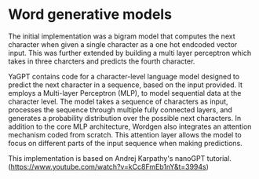 # Word generative models


The initial implementation was a bigram model that computes the next character when given a single character as a one hot endcoded vector input. This was further extended by building a multi layer perceptron which takes in three charcters and predicts the fourth character.

YaGPT contains code for a character-level language model designed to predict the next character in a sequence, based on the input provided. It employs a Multi-layer Perceptron (MLP), to model sequential data at the character level. The model takes a sequence of characters as input, processes the sequence through multiple fully connected layers, and generates a probability distribution over the possible next characters. In addition to the core MLP architecture, Wordgen also integrates an attention mechanism coded from scratch. This attention layer allows the model to focus on different parts of the input sequence when making predictions.

This implementation is based on Andrej Karpathy's nanoGPT tutorial. (https://www.youtube.com/watch?v=kCc8FmEb1nY&t=3994s)
